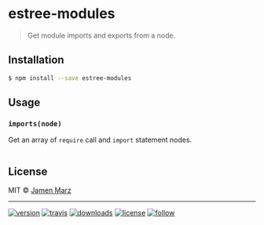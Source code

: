 # estree-modules

> Get module imports and exports from a node.

## Installation

```sh
$ npm install --save estree-modules
```

## Usage

### `imports(node)`

Get an array of `require` call and `import` statement nodes.

```js

```

## License

MIT © [Jamen Marz](https://git.io/jamen)

---

[![version](https://img.shields.io/npm/v/estree-modules.svg?style=flat-square)][package] [![travis](https://img.shields.io/travis/jamen/estree-modules.svg?style=flat-square)](https://travis-ci.org/jamen/estree-modules) [![downloads](https://img.shields.io/npm/dt/estree-modules.svg?style=flat-square)][package] [![license](https://img.shields.io/npm/l/express.svg?style=flat-square)][package] [![follow](https://img.shields.io/github/followers/jamen.svg?style=social&label=Follow)](https://github.com/jamen)

[package]: https://npmjs.org/package/estree-modules
